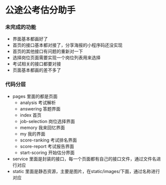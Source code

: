 # 公途公考估分助手

### 未完成的功能

- 界面基本都画好了
- 首页的接口基本都对接了，分享海报的小程序码还没实现
- 首页的其他接口有问题的重新对一下
- 选择岗位页面需要实现一个岗位列表用来选择
- 考试相关的接口都要对接
- 页面基本都画的差不多了

### 代码分层

- pages 里面的都是页面
  - analysis 考试解析
  - answering 答题界面
  - index 首页
  - job-selection 岗位选择界面
  - memory 我来回忆界面
  - my 我的界面
  - score-ranking 考试排名界面
  - score-report 考试报告界面
  - start-scoring 开始估分界面
- service 里面是封装的接口，每一个页面都有自己的接口文件，通过文件名进行对应
- static 里面是静态资源，主要是图片，在static/images/下面，通过名称进行对应
